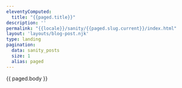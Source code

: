 ```yaml
---
eleventyComputed:
  title: "{{paged.title}}"
description: ''
permalink: "{{locale}}/sanity/{{paged.slug.current}}/index.html"
layout: 'layouts/blog-post.njk'
type: landing
pagination:
  data: sanity_posts
  size: 1
  alias: paged
---
```


{{ paged.body }}